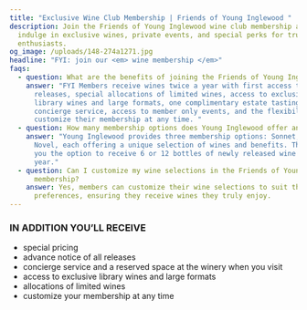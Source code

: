 ```yaml
---
title: "Exclusive Wine Club Membership | Friends of Young Inglewood "
description: Join the Friends of Young Inglewood wine club membership and
  indulge in exclusive wines, private events, and special perks for true wine
  enthusiasts.
og_image: /uploads/148-274a1271.jpg
headline: "FYI: join our <em> wine membership </em>"
faqs:
  - question: What are the benefits of joining the Friends of Young Inglewood membership?
    answer: "FYI Members receive wines twice a year with first access to wine
      releases, special allocations of limited wines, access to exclusive
      library wines and large formats, one complimentary estate tasting a year,
      concierge service, access to member only events, and the flexibility to
      customize their membership at any time. "
  - question: How many membership options does Young Inglewood offer and what are they?
    answer: "Young Inglewood provides three membership options: Sonnet, Novella, and
      Novel, each offering a unique selection of wines and benefits. These give
      you the option to receive 6 or 12 bottles of newly released wine twice a
      year."
  - question: Can I customize my wine selections in the Friends of Young Inglewood
      membership?
    answer: Yes, members can customize their wine selections to suit their
      preferences, ensuring they receive wines they truly enjoy.
---
```

### IN ADDITION YOU’LL RECEIVE

* special pricing
* advance notice of all releases
* concierge service and a reserved space at the winery when you visit
* access to exclusive library wines and large formats
* allocations of limited wines
* customize your membership at any time
